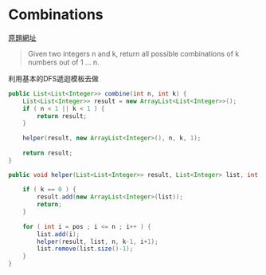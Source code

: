 # Combinations

[原題網址](http://www.lintcode.com/en/problem/combinations/)

> Given two integers n and k, return all possible combinations of k numbers out of 1 ... n.

利用基本的DFS遞迴模板去做

```java
public List<List<Integer>> combine(int n, int k) {
	List<List<Integer>> result = new ArrayList<List<Integer>>();
	if ( n < 1 || k < 1 ) {
	    return result;
	}
	
	helper(result, new ArrayList<Integer>(), n, k, 1);
	
	return result;
}

public void helper(List<List<Integer>> result, List<Integer> list, int n, int k, int pos) {
    
    if ( k == 0 ) {
        result.add(new ArrayList<Integer>(list));
        return;
    }
    
    for ( int i = pos ; i <= n ; i++ ) {
        list.add(i);
        helper(result, list, n, k-1, i+1);
        list.remove(list.size()-1);
    }
}
```